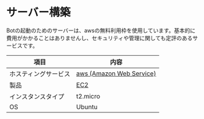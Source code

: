 # サーバー構築

Botの起動のためのサーバーは、awsの無料利用枠を使用しています。基本的に費用がかかることはありませんし、セキュリティや管理に関しても定評のあるサービスです。

|項目|内容|
|----|----|
|ホスティングサービス|[aws (Amazon Web Service)](https://aws.amazon.com/jp/)|
|製品                |[EC2](https://aws.amazon.com/jp/ec2/)                 |
|インスタンスタイプ  |t2.micro                                              |
|OS                  |Ubuntu                                                |